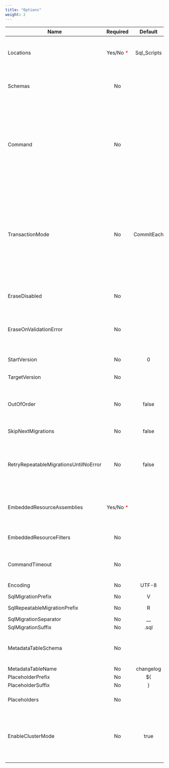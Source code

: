 ```yaml
---
title: "Options"
weight: 2
---
```


| Name | Required | Default | Description |
|-------------------------------|:--------:|:-----------:|-------------------------------------------------------------------|
Locations | Yes/No <span style=color:red>*</span> | Sql_Scripts | Paths (separated by semicolon) to scan recursively for migrations. <span style=color:red>*</span>Mandatory if **EmbeddedResourceAssemblies** is empty. |
Schemas | No |  | A semicolon separated list of schema managed by Evolve.  If empty, the default schema for the datasource connection is used. |
Command | No | | <ul style="margin: 0"><li>**migrate**: applies the migrations</li><li>**erase**: erases the database schema(s) if Evolve has created it or has found it empty</li><li>**repair**: corrects checksums of already applied migrations, with the ones from actual migration scripts</li><li>**info**: displays the details and status information about all the migrations</li></ul> |
TransactionMode | No | CommitEach | <ul style="margin: 0"><li>**CommitEach**: Commit each successful script and rollback only the one that fails</li><li>**CommitAll**: Commit a group of scripts at once and rollback them all if one fails. Either all succedeed or nothing is applied.</li><li>**RollbackAll**: Execute the scripts of the migration and then rollback them all, in order to preview/validate the changes Evolve would make to the database.</li></ul> |
EraseDisabled | No |  | When true, ensures that Evolve will never erase schemas. **Highly recommended in production.** |
EraseOnValidationError | No |  | When true, if validation phase fails, Evolve will erase the database schemas and will re-execute migration scripts from scratch. **Intended to be used in development only.** |
StartVersion | No | 0 | Version used as starting point for already existing databases. If empty, start version = 0. |
TargetVersion | No |  | Target version to reach. If empty it evolves all the way up. |
OutOfOrder | No | false | Allows migrations to be run "out of order". If you already have versions 1 and 3 applied, and now a version 2 is found, it will be applied too instead of being ignored. |
SkipNextMigrations | No | false | Mark all subsequent migrations as already applied. |
RetryRepeatableMigrationsUntilNoError | No | false | Execute repeatedly all repeatable migrations for as long as the number of errors decreases. Allows repeatable migrations to be executed in any order regarding their dependencies, so that you can named them more easily. |
EmbeddedResourceAssemblies | Yes/No <span style=color:red>*</span> | | Assemblies (separated by semicolon) to scan in order to load embedded migration scripts. <span style=color:red>*</span>Mandatory if **Locations** is empty. |
EmbeddedResourceFilters | No | | Includes embedded migration scripts that start with one of these filters (separated by semicolon). |
CommandTimeout | No |  | The time in seconds to wait for the migration to execute before terminating the command and generating an error. |
Encoding | No | UTF-8 | The encoding of SQL migration files. |
SqlMigrationPrefix | No | V | Migration file name prefix. |
SqlRepeatableMigrationPrefix | No | R | Repeatable migration file name prefix. |
SqlMigrationSeparator | No | __ | Migration file name separator. |
SqlMigrationSuffix | No | .sql | Migration file name suffix. |
MetadataTableSchema | No |  | The schema containing the metadata table. If empty, the first schema defined in Schemas or the one of the datasource connection. |
MetadataTableName | No | changelog | The metadata table name. |
PlaceholderPrefix | No | ${ | The prefix of the placeholders. |
PlaceholderSuffix | No | } | The suffix of the placeholders. |
Placeholders | No |  | Placeholders are strings to replace in sql migrations at runtime. |
EnableClusterMode  | No | true | When true, Evolve will use a session level lock to coordinate the migrations on multiple nodes. This prevents two distinct Evolve executions from executing an Evolve command on the same database at the same time. |
